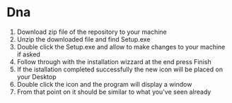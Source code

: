 # Dna
1. Download zip file of the repository to your machine
2. Unzip the downloaded file and find Setup.exe
3. Double click the Setup.exe and allow to make changes to your machine if asked
4. Follow through with the installation wizzard at the end press Finish
5. If the istallation completed successfully the new icon will be placed on your Desktop
6. Double click the icon and the program will display a window
7. From that point on it should be similar to what you've seen already
